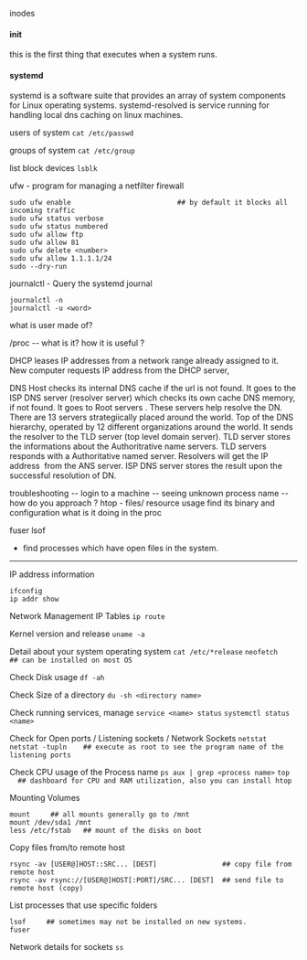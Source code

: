 inodes

#### init
this is the first thing that executes when a system runs.

#### systemd
systemd is a software suite that provides an array of system components for Linux operating systems.
systemd-resolved is service running for handling local dns caching on linux machines.

users of system
`cat /etc/passwd`

groups of system
`cat /etc/group`

list block devices
`lsblk`


ufw - program for managing a netfilter firewall
```
sudo ufw enable                          ## by default it blocks all incoming traffic
sudo ufw status verbose
sudo ufw status numbered
sudo ufw allow ftp
sudo ufw allow 81
sudo ufw delete <number>
sudo ufw allow 1.1.1.1/24
sudo --dry-run
```

journalctl - Query the systemd journal
```
journalctl -n
journalctl -u <word>
```

what is user made of?

/proc -- what is it? how it is useful ?


DHCP leases IP addresses from a network range already assigned to it. New computer requests IP address from the DHCP server,


DNS
Host checks its internal DNS cache if the url is not found.
It goes to the ISP DNS server (resolver server) which checks its own cache DNS memory, if not found.
It goes to Root servers . These servers help resolve the DN. There are 13 servers strategiically placed around the world. Top of the DNS hierarchy, operated by 12 different organizations around the world.
It sends the resolver to the TLD server (top level domain server). TLD server stores the informations about the Authoritrative name servers. TLD servers responds with a Authoritative named server. Resolvers will get the IP address  from the ANS server. ISP DNS server stores the result upon the successful resolution of DN.


troubleshooting --
login to a machine -- seeing unknown process name -- how do you approach ?
htop - files/ resource usage
find its binary and configuration
what is it doing in the proc



fuser
lsof
- find processes which have open files in the system.




---

IP address information
```
ifconfig
ip addr show
```

Network Management IP Tables
`ip route`


Kernel version and release
`uname -a`



Detail about your system operating system
`cat /etc/*release`
`neofetch     ## can be installed on most OS`


Check Disk usage
`df -ah`


Check Size of a directory
`du -sh <directory name>`


Check running services, manage
`service <name> status`
`systemctl status <name>`


Check for Open ports / Listening sockets / Network Sockets
`netstat`
`netstat -tupln    ## execute as root to see the program name of the listening ports`


Check CPU usage of the Process name
`ps aux | grep <process name>`
`top    ## dashboard for CPU and RAM utilization, also you can install htop`


Mounting Volumes
```
mount     ## all mounts generally go to /mnt
mount /dev/sda1 /mnt
less /etc/fstab   ## mount of the disks on boot
```


Copy files from/to remote host
```
rsync -av [USER@]HOST::SRC... [DEST]                ## copy file from remote host
rsync -av rsync://[USER@]HOST[:PORT]/SRC... [DEST]  ## send file to remote host (copy)
```

List processes that use specific folders
```
lsof     ## sometimes may not be installed on new systems.
fuser
```

Network details for sockets
`ss`





